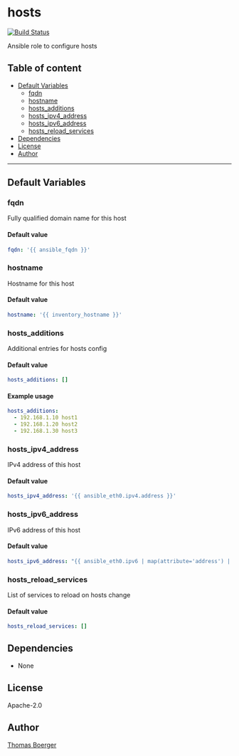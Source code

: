 # hosts

[![Build Status](https://cloud.drone.io/api/badges/rolehippie/hosts/status.svg)](https://cloud.drone.io/rolehippie/hosts)

Ansible role to configure hosts

## Table of content

* [Default Variables](#default-variables)
  * [fqdn](#fqdn)
  * [hostname](#hostname)
  * [hosts_additions](#hosts_additions)
  * [hosts_ipv4_address](#hosts_ipv4_address)
  * [hosts_ipv6_address](#hosts_ipv6_address)
  * [hosts_reload_services](#hosts_reload_services)
* [Dependencies](#dependencies)
* [License](#license)
* [Author](#author)

---

## Default Variables

### fqdn

Fully qualified domain name for this host

#### Default value

```YAML
fqdn: '{{ ansible_fqdn }}'
```

### hostname

Hostname for this host

#### Default value

```YAML
hostname: '{{ inventory_hostname }}'
```

### hosts_additions

Additional entries for hosts config

#### Default value

```YAML
hosts_additions: []
```

#### Example usage

```YAML
hosts_additions:
  - 192.168.1.10 host1
  - 192.168.1.20 host2
  - 192.168.1.30 host3
```

### hosts_ipv4_address

IPv4 address of this host

#### Default value

```YAML
hosts_ipv4_address: '{{ ansible_eth0.ipv4.address }}'
```

### hosts_ipv6_address

IPv6 address of this host

#### Default value

```YAML
hosts_ipv6_address: "{{ ansible_eth0.ipv6 | map(attribute='address') | first }}"
```

### hosts_reload_services

List of services to reload on hosts change

#### Default value

```YAML
hosts_reload_services: []
```

## Dependencies

* None

## License

Apache-2.0

## Author

[Thomas Boerger](https://github.com/tboerger)
